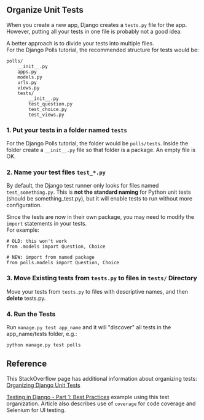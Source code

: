 ## Organize Unit Tests

When you create a new app, Django creates a `tests.py` file for the app.
However, putting all your tests in one file is probably not a good idea.

A better approach is to divide your tests into multiple files.  
For the Django Polls tutorial, the recommended structure for tests would be:
```
polls/
    __init__.py
    apps.py
    models.py
    urls.py
    views.py
    tests/
        __init__.py
        test_question.py
        test_choice.py
        test_views.py
```
        

### 1. Put your tests in a folder named `tests`

For the Django Polls tutorial, the folder would be `polls/tests`.
Inside the folder create a `__init__.py` file so that folder is a package.
An empty file is OK.

### 2. Name your test files `test_*.py`

By default, the Django test runner only looks for files named `test_something.py`.
This is **not the standard naming** for Python unit tests (should be something_test.py), but it will enable tests to run without more configuration.

Since the tests are now in their own package, you may need
to modify the `import` statements in your tests.  
For example:
```
# OLD: this won't work
from .models import Question, Choice

# NEW: import from named package
from polls.models import Question, Choice
```

### 3. Move Existing tests from `tests.py` to files in `tests/` Directory

Move your tests from `tests.py` to files with descriptive names,
and then **delete** tests.py.

### 4. Run the Tests

Run `manage.py test app_name` and it will "discover" all tests
in the app_name/tests folder, e.g.:
```
python manage.py test polls
```


## Reference

This StackOverflow page has additional information about organizing tests:
[Organizing Django Unit Tests](https://stackoverflow.com/questions/5160688/organizing-django-unit-tests/20932450#20932450)

[Testing in Django - Part 1: Best Practices](https://realpython.com/testing-in-django-part-1-best-practices-and-examples/) example using this test organization. Article also describes use of `coverage` for code coverage and Selenium for UI testing.
